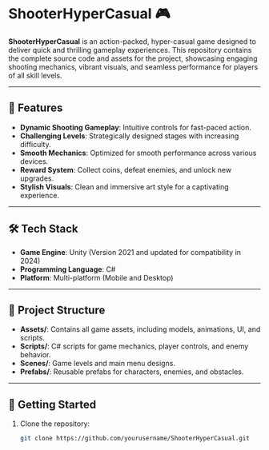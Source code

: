 # ShooterHyperCasual 🎮

**ShooterHyperCasual** is an action-packed, hyper-casual game designed to deliver quick and thrilling gameplay experiences. This repository contains the complete source code and assets for the project, showcasing engaging shooting mechanics, vibrant visuals, and seamless performance for players of all skill levels.

---

## 📜 **Features**
- **Dynamic Shooting Gameplay**: Intuitive controls for fast-paced action.
- **Challenging Levels**: Strategically designed stages with increasing difficulty.
- **Smooth Mechanics**: Optimized for smooth performance across various devices.
- **Reward System**: Collect coins, defeat enemies, and unlock new upgrades.
- **Stylish Visuals**: Clean and immersive art style for a captivating experience.

---

## 🛠️ **Tech Stack**
- **Game Engine**: Unity (Version 2021 and updated for compatibility in 2024)
- **Programming Language**: C#
- **Platform**: Multi-platform (Mobile and Desktop)

---

## 📂 **Project Structure**
- **Assets/**: Contains all game assets, including models, animations, UI, and scripts.
- **Scripts/**: C# scripts for game mechanics, player controls, and enemy behavior.
- **Scenes/**: Game levels and main menu designs.
- **Prefabs/**: Reusable prefabs for characters, enemies, and obstacles.

---

## 🚀 **Getting Started**
1. Clone the repository:
   ```bash
   git clone https://github.com/yourusername/ShooterHyperCasual.git
